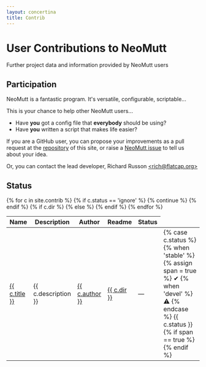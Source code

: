 ```yaml
---
layout: concertina
title: Contrib
---
```


# User Contributions to NeoMutt

Further project data and information provided by NeoMutt users

## Participation

NeoMutt is a fantastic program. It's versatile, configurable, scriptable...

This is your chance to help other NeoMutt users...

- Have **you** got a config file that **everybody** should be using?
- Have **you** written a script that makes life easier?

If you are a GitHub user, you can propose your improvements as a pull request
at the [repository](https://github.com/neomutt/neomutt.github.io/) of this
site, or raise a [NeoMutt issue](https://github.com/neomutt/neomutt/issues) to tell us about your idea.

Or, you can contact the lead developer, Richard&nbsp;Russon&nbsp;[&lt;rich@flatcap.org&gt;](mailto:rich@flatcap.org)

## Status

<table summary="list of contrib">
  <thead>
    <tr>
      <th>Name</th>
      <th>Description</th>
      <th>Author</th>
      <th>Readme</th>
      <th>Status</th>
    </tr>
  </thead>
  <tbody>
    {% for c in site.contrib %}
      {% if c.status == 'ignore' %}
        {% continue %}
      {% endif %}
      <tr>
        <td><a href="{{ c.url }}">{{ c.title }}</a></td>
        <td>{{ c.description }}</td>
        <td>
          <a href="https://github.com/{{ c.username }}">{{ c.author }}</a>
        </td>
        {% if c.dir %}
        <td><a href="https://github.com/neomutt/neomutt/tree/master/contrib/{{ c.dir }}#readme">{{ c.dir }}</a></td>
        {% else %}
        <td>&mdash;</td>
        {% endif %}
        <td>
          {% case c.status %}
          {% when 'stable' %}
          {% assign span = true %}
            <span class="good">&#x2714;
          {% when 'devel' %}
            <span class="devel">&#x26A0;
          {% endcase %}
            {{ c.status }}
          {% if span == true %}
            </span>
          {% endif %}
        </td>
      </tr>
    {% endfor %}
  </tbody>
</table>

